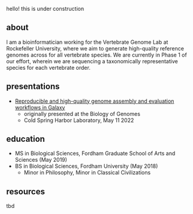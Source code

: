 hello! this is under construction

## about
I am a bioinformatician working for the Vertebrate Genome Lab at Rockefeller University, where we aim to generate high-quality reference genomes across for all vertebrate species. We are currently in Phase 1 of our effort, wherein we are sequencing a taxonomically representative species for each vertebrate order. 

## presentations
- [Reproducible and high-quality genome assembly and evaluation workflows in Galaxy](/posters/BoG2022/)
  - originally presented at the Biology of Genomes
  - Cold Spring Harbor Laboratory, May 11 2022

## education
- MS in Biological Sciences, Fordham Graduate School of Arts and Sciences (May 2019)
- BS in Biological Sciences, Fordham University (May 2018)
  - Minor in Philosophy, Minor in Classical Civilizations

## resources
tbd